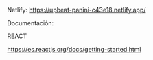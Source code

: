 Netlify: https://upbeat-panini-c43e18.netlify.app/

Documentación:

REACT

https://es.reactjs.org/docs/getting-started.html
